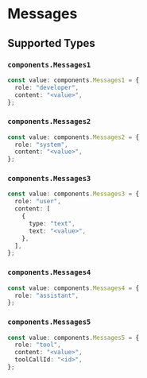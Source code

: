 # Messages


## Supported Types

### `components.Messages1`

```typescript
const value: components.Messages1 = {
  role: "developer",
  content: "<value>",
};
```

### `components.Messages2`

```typescript
const value: components.Messages2 = {
  role: "system",
  content: "<value>",
};
```

### `components.Messages3`

```typescript
const value: components.Messages3 = {
  role: "user",
  content: [
    {
      type: "text",
      text: "<value>",
    },
  ],
};
```

### `components.Messages4`

```typescript
const value: components.Messages4 = {
  role: "assistant",
};
```

### `components.Messages5`

```typescript
const value: components.Messages5 = {
  role: "tool",
  content: "<value>",
  toolCallId: "<id>",
};
```

